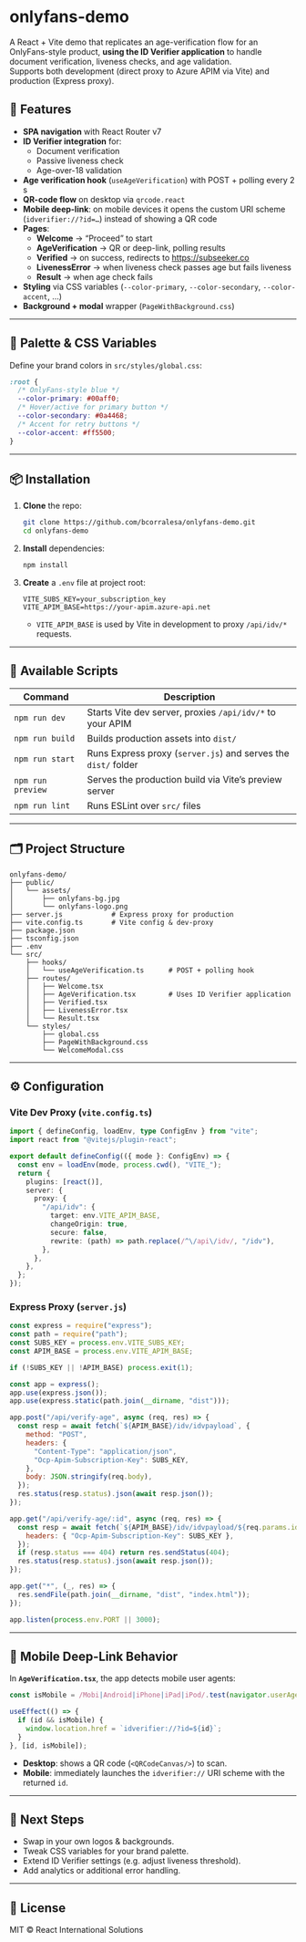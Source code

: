 # onlyfans-demo

A React + Vite demo that replicates an age-verification flow for an OnlyFans-style product, **using the ID Verifier application** to handle document verification, liveness checks, and age validation.  
Supports both development (direct proxy to Azure APIM via Vite) and production (Express proxy).

## 🚀 Features

- **SPA navigation** with React Router v7
- **ID Verifier integration** for:
  - Document verification
  - Passive liveness check
  - Age-over-18 validation
- **Age verification hook** (`useAgeVerification`) with POST + polling every 2 s
- **QR-code flow** on desktop via `qrcode.react`
- **Mobile deep-link**: on mobile devices it opens the custom URI scheme (`idverifier://?id=…`) instead of showing a QR code
- **Pages**:
  - **Welcome** → “Proceed” to start
  - **AgeVerification** → QR or deep-link, polling results
  - **Verified** → on success, redirects to https://subseeker.co
  - **LivenessError** → when liveness check passes age but fails liveness
  - **Result** → when age check fails
- **Styling** via CSS variables (`--color-primary`, `--color-secondary`, `--color-accent`, …)
- **Background + modal** wrapper (`PageWithBackground.css`)

---

## 🎨 Palette & CSS Variables

Define your brand colors in `src/styles/global.css`:

```css
:root {
  /* OnlyFans-style blue */
  --color-primary: #00aff0;
  /* Hover/active for primary button */
  --color-secondary: #0a4468;
  /* Accent for retry buttons */
  --color-accent: #ff5500;
}
```

---

## 📦 Installation

1. **Clone** the repo:

   ```bash
   git clone https://github.com/bcorralesa/onlyfans-demo.git
   cd onlyfans-demo
   ```

2. **Install** dependencies:

   ```bash
   npm install
   ```

3. **Create** a `.env` file at project root:

   ```env
   VITE_SUBS_KEY=your_subscription_key
   VITE_APIM_BASE=https://your-apim.azure-api.net
   ```

   - `VITE_APIM_BASE` is used by Vite in development to proxy `/api/idv/*` requests.

---

## 🔧 Available Scripts

| Command           | Description                                                    |
| ----------------- | -------------------------------------------------------------- |
| `npm run dev`     | Starts Vite dev server, proxies `/api/idv/*` to your APIM      |
| `npm run build`   | Builds production assets into `dist/`                          |
| `npm run start`   | Runs Express proxy (`server.js`) and serves the `dist/` folder |
| `npm run preview` | Serves the production build via Vite’s preview server          |
| `npm run lint`    | Runs ESLint over `src/` files                                  |

---

## 🗂️ Project Structure

```
onlyfans-demo/
├── public/
│   └── assets/
│       ├── onlyfans-bg.jpg
│       └── onlyfans-logo.png
├── server.js            # Express proxy for production
├── vite.config.ts       # Vite config & dev-proxy
├── package.json
├── tsconfig.json
├── .env
└── src/
    ├── hooks/
    │   └── useAgeVerification.ts      # POST + polling hook
    ├── routes/
    │   ├── Welcome.tsx
    │   ├── AgeVerification.tsx        # Uses ID Verifier application
    │   ├── Verified.tsx
    │   ├── LivenessError.tsx
    │   └── Result.tsx
    └── styles/
        ├── global.css
        ├── PageWithBackground.css
        └── WelcomeModal.css
```

---

## ⚙️ Configuration

### Vite Dev Proxy (`vite.config.ts`)

```ts
import { defineConfig, loadEnv, type ConfigEnv } from "vite";
import react from "@vitejs/plugin-react";

export default defineConfig(({ mode }: ConfigEnv) => {
  const env = loadEnv(mode, process.cwd(), "VITE_");
  return {
    plugins: [react()],
    server: {
      proxy: {
        "/api/idv": {
          target: env.VITE_APIM_BASE,
          changeOrigin: true,
          secure: false,
          rewrite: (path) => path.replace(/^\/api\/idv/, "/idv"),
        },
      },
    },
  };
});
```

### Express Proxy (`server.js`)

```js
const express = require("express");
const path = require("path");
const SUBS_KEY = process.env.VITE_SUBS_KEY;
const APIM_BASE = process.env.VITE_APIM_BASE;

if (!SUBS_KEY || !APIM_BASE) process.exit(1);

const app = express();
app.use(express.json());
app.use(express.static(path.join(__dirname, "dist")));

app.post("/api/verify-age", async (req, res) => {
  const resp = await fetch(`${APIM_BASE}/idv/idvpayload`, {
    method: "POST",
    headers: {
      "Content-Type": "application/json",
      "Ocp-Apim-Subscription-Key": SUBS_KEY,
    },
    body: JSON.stringify(req.body),
  });
  res.status(resp.status).json(await resp.json());
});

app.get("/api/verify-age/:id", async (req, res) => {
  const resp = await fetch(`${APIM_BASE}/idv/idvpayload/${req.params.id}`, {
    headers: { "Ocp-Apim-Subscription-Key": SUBS_KEY },
  });
  if (resp.status === 404) return res.sendStatus(404);
  res.status(resp.status).json(await resp.json());
});

app.get("*", (_, res) => {
  res.sendFile(path.join(__dirname, "dist", "index.html"));
});

app.listen(process.env.PORT || 3000);
```

---

## 📱 Mobile Deep-Link Behavior

In **`AgeVerification.tsx`**, the app detects mobile user agents:

```ts
const isMobile = /Mobi|Android|iPhone|iPad|iPod/.test(navigator.userAgent);

useEffect(() => {
  if (id && isMobile) {
    window.location.href = `idverifier://?id=${id}`;
  }
}, [id, isMobile]);
```

- **Desktop**: shows a QR code (`<QRCodeCanvas/>`) to scan.
- **Mobile**: immediately launches the `idverifier://` URI scheme with the returned `id`.

---

## 🙌 Next Steps

- Swap in your own logos & backgrounds.
- Tweak CSS variables for your brand palette.
- Extend ID Verifier settings (e.g. adjust liveness threshold).
- Add analytics or additional error handling.

---

## 📄 License

MIT © React International Solutions
